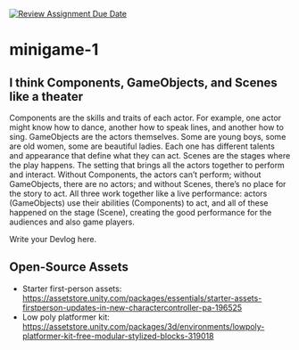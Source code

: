[![Review Assignment Due Date](https://classroom.github.com/assets/deadline-readme-button-22041afd0340ce965d47ae6ef1cefeee28c7c493a6346c4f15d667ab976d596c.svg)](https://classroom.github.com/a/d-DorLAf)
# minigame-1
## I think Components, GameObjects, and Scenes like a theater
  Components are the skills and traits of each actor. For example, one actor might know how to dance, another how to speak lines, and another how to sing.  GameObjects are the actors themselves. Some are young boys, some are old women, some are beautiful ladies. Each one has different talents and appearance that define what they can act. Scenes are the stages where the play happens. The setting that brings all the actors together to perform and interact.
  Without Components, the actors can’t perform; without GameObjects, there are no actors; and without Scenes, there’s no place for the story to act. All three work together like a live performance: actors (GameObjects) use their abilities (Components) to act, and all of these happened on the stage (Scene), creating the good performance for the audiences and also game players.

Write your Devlog here.
## Open-Source Assets
- Starter first-person assets: https://assetstore.unity.com/packages/essentials/starter-assets-firstperson-updates-in-new-charactercontroller-pa-196525
- Low poly platformer kit: https://assetstore.unity.com/packages/3d/environments/lowpoly-platformer-kit-free-modular-stylized-blocks-319018 
